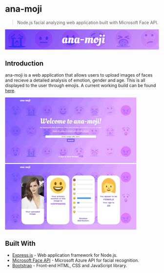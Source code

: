 # ana-moji

> Node.js facial analyzing web application built with Microsoft Face API.

![ana-moji](https://github.com/notjustmetal/ana-moji/blob/master/public/splash.png)

## Introduction

ana-moji is a web application that allows users to upload images of faces and recieve a detailed analysis of emotion, gender
and age. This is all displayed to the user through emojis. A current working build can be found 
[here](https://ana-moji.herokuapp.com/).

<img style="display: blocks; margin: auto" src="https://github.com/notjustmetal/ana-moji/blob/master/public/ana-moji-gif1.gif" width=430> <img style="display: blocks; margin: auto" src="https://github.com/notjustmetal/ana-moji/blob/master/public/ana-moji-gif2.gif" width=430>

## Built With

* [Express.js](https://expressjs.com/) - Web application framework for Node.js.
* [Microsoft Face API](https://azure.microsoft.com/en-au/services/cognitive-services/face/) - Microsoft Azure API for facial
recognition.
* [Bootstrap](https://getbootstrap.com/) - Front-end HTML, CSS and JavaScript library.
